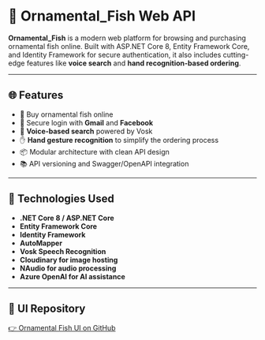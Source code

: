# 🐠 Ornamental_Fish Web API

**Ornamental_Fish** is a modern web platform for browsing and purchasing ornamental fish online. Built with ASP.NET Core 8, Entity Framework Core, and Identity Framework for secure authentication, it also includes cutting-edge features like **voice search** and **hand recognition-based ordering**.

---

## 🌐 Features

- 🛒 Buy ornamental fish online
- 🔐 Secure login with **Gmail** and **Facebook**
- 🎤 **Voice-based search** powered by Vosk
- ✋ **Hand gesture recognition** to simplify the ordering process
- 📦 Modular architecture with clean API design
- 📚 API versioning and Swagger/OpenAPI integration

---

## 🧰 Technologies Used

- **.NET Core 8 / ASP.NET Core**
- **Entity Framework Core**
- **Identity Framework**
- **AutoMapper**
- **Vosk Speech Recognition**
- **Cloudinary for image hosting**
- **NAudio for audio processing**
- **Azure OpenAI for AI assistance**

---

## 🔗 UI Repository

[👉 Ornamental Fish UI on GitHub](https://github.com/XuHo-IT/Ornamental_Fish_UI)


